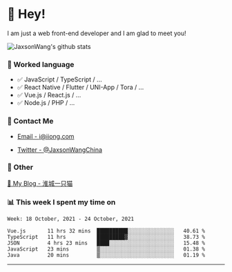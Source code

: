 # 👋 Hey!

I am just a web front-end developer and I am glad to meet you!

![JaxsonWang's github stats](https://github-readme-stats.vercel.app/api?username=JaxsonWang&&show_icons=true&&title_color=1abc9c&&icon_color=1abc9c)


### 📝 Worked language

- ✅ JavaScript / TypeScript / ...
- ✅ React Native / Flutter / UNI-App / Tora / ...
- ✅ Vue.js / React.js / ...
- ✅ Node.js / PHP / ...

### 📮 Contact Me

- [Email - i@iiong.com](mailto:i@iiong.com)

- [Twitter - @JaxsonWangChina](https://twitter.com/JaxsonWangChina)

### 🤪 Other

[📌 My Blog - 淮城一只猫](https://iiong.com)

### 📊 This week I spent my time on

<!--START_SECTION:waka-->
```text
Week: 18 October, 2021 - 24 October, 2021

Vue.js       11 hrs 32 mins  ██████████░░░░░░░░░░░░░░░   40.61 % 
TypeScript   11 hrs          █████████▓░░░░░░░░░░░░░░░   38.73 % 
JSON         4 hrs 23 mins   ████░░░░░░░░░░░░░░░░░░░░░   15.48 % 
JavaScript   23 mins         ▒░░░░░░░░░░░░░░░░░░░░░░░░   01.38 % 
Java         20 mins         ▒░░░░░░░░░░░░░░░░░░░░░░░░   01.19 % 
```
<!--END_SECTION:waka-->

---
